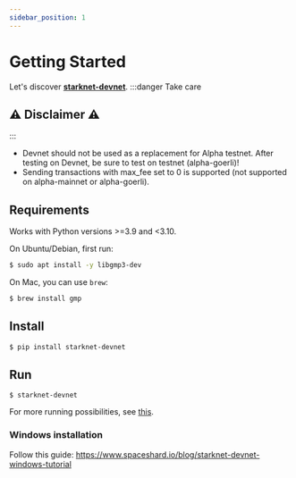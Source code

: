 ```yaml
---
sidebar_position: 1
---
```


# Getting Started

Let's discover **[starknet-devnet](https://github.com/Shard-Labs/starknet-devnet)**.
:::danger Take care

## ⚠️ Disclaimer ⚠️

:::

- Devnet should not be used as a replacement for Alpha testnet. After testing on Devnet, be sure to test on testnet (alpha-goerli)!
- Sending transactions with max_fee set to 0 is supported (not supported on alpha-mainnet or alpha-goerli).

## Requirements

Works with Python versions >=3.9 and <3.10.

On Ubuntu/Debian, first run:

```bash
$ sudo apt install -y libgmp3-dev
```

On Mac, you can use `brew`:

```bash
$ brew install gmp
```

## Install

```bash
$ pip install starknet-devnet
```

## Run

```
$ starknet-devnet
```

For more running possibilities, see [this](https://shard-labs.github.io/starknet-devnet/docs/guide/run).

### Windows installation

Follow this guide: https://www.spaceshard.io/blog/starknet-devnet-windows-tutorial
